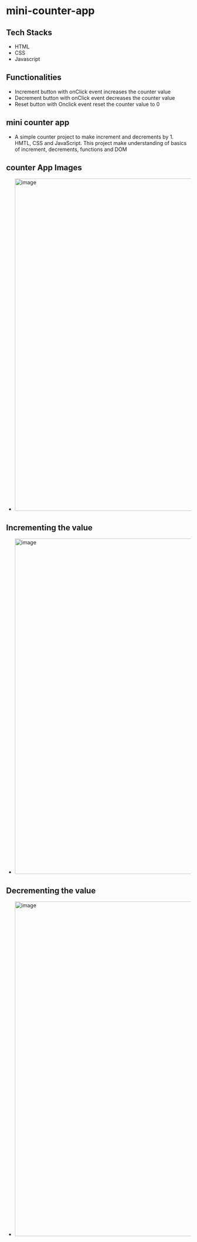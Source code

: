# mini-counter-app
## Tech Stacks
- HTML
- CSS
- Javascript
## Functionalities
- Increment button with onClick event increases the counter value
- Decrement button with onClick event decreases the counter value
- Reset button with Onclick event reset the counter value to 0
## mini counter app
- A simple counter project to make increment and decrements by 1. HMTL, CSS and JavaScript. This project make understanding of basics of increment, decrements, functions and DOM
## counter App Images
- <img width="906" alt="image" src="https://github.com/Prathyusha-93910/mini-counter-app/assets/134360404/81e632b3-6d69-4c32-96b5-ef8e38e995e1">
## Incrementing the value
- <img width="914" alt="image" src="https://github.com/Prathyusha-93910/mini-counter-app/assets/134360404/c2674a22-64e1-42d3-9798-43c6998ef950">
## Decrementing the value
- <img width="912" alt="image" src="https://github.com/Prathyusha-93910/mini-counter-app/assets/134360404/49525329-53b1-4ab9-8e56-27f5a555f812">

